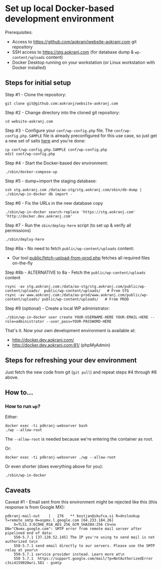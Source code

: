 # Set up local Docker-based development environment

Prerequisites:
- Access to https://github.com/aokranj/website-aokranj.com git repository
- SSH access to https://stg.aokranj.com (for database dump & `wp-content/uploads` content)
- Docker Desktop running on your workstation (or Linux workstation with Docker installed)



## Steps for initial setup


Step #1 - Clone the repository:
```
git clone git@github.com:aokranj/website-aokranj.com
```


Step #2 - Change directory into the cloned git repository:
```
cd website-aokranj.com
```


Step #3 - Configure your `conf/wp-config.php` file.
The `conf/wp-config.php.SAMPLE` file is already preconfigured for this use case,
so just get a new set of salts [here](https://api.wordpress.org/secret-key/1.1/salt/) and you're done:
```
cp conf/wp-config.php.SAMPLE conf/wp-config.php
edit conf/wp-config.php
```


Step #4 - Start the Docker-based dev environment:
```
./sbin/docker-compose-up
```


Step #5 - dump+import the staging database:
```
ssh stg.aokranj.com /data/ao-stg/stg.aokranj.com/sbin/db-dump | ./sbin/wp-in-docker db import -
```


Step #6 - Fix the URLs in the new database copy
```
./sbin/wp-in-docker search-replace 'https://stg.aokranj.com' 'http://docker.dev.aokranj.com'
```


Step #7 - Run the `sbin/deploy-here` script (to set up & verify all permissions)
```
./sbin/deploy-here
```


Step #8a - No need to fetch `public/wp-content/uploads` content:
- Our tool [public/fetch-upload-from-prod.php](../public/fetch-upload-from-prod.php) fetches all required files on-the-fly


Step #8b - ALTERNATIVE to 8a - Fetch the `public/wp-content/uploads` content
```
rsync -av stg.aokranj.com:/data/ao-stg/stg.aokranj.com/public/wp-content/uploads/  public/wp-content/uploads/   # From STG
rsync -av www.aokranj.com:/data/ao-prod/www.aokranj.com/public/wp-content/uploads/ public/wp-content/uploads/   # From PROD
```


Step #9 (optional) - Create a local WP administrator:
```
./sbin/wp-in-docker user create YOUR-USERNAME-HERE YOUR-EMAIL-HERE --role=administrator --user_pass=YOUR-PASSWORD-HERE
```


That's it. Now your _own_ development environment is available at:
- http://docker.dev.aokranj.com/
- http://docker.dev.aokranj.com:81/ (phpMyAdmin)



## Steps for refreshing your dev environment

Just fetch the new code from git (`git pull`) and repeat steps #4 through #8 above.



## How to...


### How to run `wp`?

Either:
```
docker exec -ti pdkranj-webserver bash
./wp --allow-root
```
The `--allow-root` is needed because we're entering the container as root.

Or:
```
docker exec -ti pdkranj-webserver ./wp --allow-root
```

Or even shorter (does everything above for you):
```
./sbin/wp-in-docker
```



## Caveats

Caveat #1 - Email sent from this environment might be rejected like this (this response is from Google MX):
```
pdkranj-mail-out    |   276   ** bostjan@skufca.si R=dnslookup T=remote_smtp H=aspmx.l.google.com [64.233.184.26]
    X=TLS1.3:ECDHE_RSA_AES_256_GCM_SHA384:256 CV=no DN="CN=mx.google.com": SMTP error from remote mail server after pipelined end of data:
    550-5.7.1 [37.120.52.145] The IP you're using to send mail is not authorized to\n
    550-5.7.1 send email directly to our servers. Please use the SMTP relay at your\n
    550-5.7.1 service provider instead. Learn more at\n
    550 5.7.1  https://support.google.com/mail/?p=NotAuthorizedError c3si4159020wri.581 - gsmtp
```
